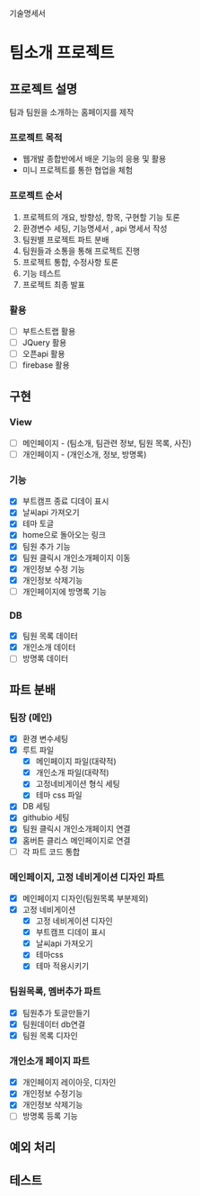 기술명세서

# 팀소개 프로젝트

## 프로젝트 설명

팀과 팀원을 소개하는 홈페이지를 제작

### 프로젝트 목적

- 웹개발 종합반에서 배운 기능의 응용 및 활용
- 미니 프로젝트를 통한 협업을 체험

### 프로젝트 순서

1. 프로젝트의 개요, 방향성, 항목, 구현할 기능 토론
2. 환경변수 세팅, 기능명세서 , api 명세서 작성
3. 팀원별 프로젝트 파트 분배
4. 팀원들과 소통을 통해 프로젝트 진행
5. 프로젝트 통합, 수정사항 토론
6. 기능 테스트
7. 프로젝트 최종 발표

### 활용

- [ ] 부트스트랩 활용
- [ ] JQuery 활용
- [ ] 오픈api 활용
- [ ] firebase 활용

## 구현

### View

- [ ] 메인페이지 - (팀소개, 팀관련 정보, 팀원 목록, 사진)
- [ ] 개인페이지 - (개인소개, 정보, 방명록)

### 기능

- [x] 부트캠프 종료 디데이 표시
- [x] 날씨api 가져오기
- [x] 테마 토글
- [x] home으로 돌아오는 링크
- [x] 팀원 추가 기능
- [x] 팀원 클릭시 개인소개페이지 이동
- [x] 개인정보 수정 기능
- [x] 개인정보 삭제기능
- [ ] 개인페이지에 방명록 기능

### DB

- [x] 팀원 목록 데이터
- [x] 개인소개 데이터
- [ ] 방명록 데이터

## 파트 분배

### 팀장 (메인)

- [x] 환경 변수세팅
- [x] 루트 파일
  - [x] 메인페이지 파일(대략적)
  - [x] 개인소개 파일(대략적)
  - [x] 고정네비게이션 형식 세팅
  - [x] 테마 css 파일
- [x] DB 세팅
- [x] githubio 세팅
- [x] 팀원 클릭시 개인소개페이지 연결
- [x] 홈버튼 클리스 메인페이지로 연결
- [ ] 각 파트 코드 통합

### 메인페이지, 고정 네비게이션 디자인 파트

- [x] 메인페이지 디자인(팀원목록 부분제외)
- [x] 고정 네비게이션
  - [x] 고정 네비게이션 디자인
  - [x] 부트캠프 디데이 표시
  - [x] 날씨api 가져오기
  - [x] 테마css
  - [x] 테마 적용시키기

### 팀원목록, 멤버추가 파트

- [x] 팀원추가 토글만들기
- [x] 팀원데이터 db연결
- [x] 팀원 목록 디자인

### 개인소개 페이지 파트

- [x] 개인페이지 레이아웃, 디자인
- [x] 개인정보 수정기능
- [x] 개인정보 삭제기능
- [ ] 방명록 등록 기능

## 예외 처리

## 테스트

